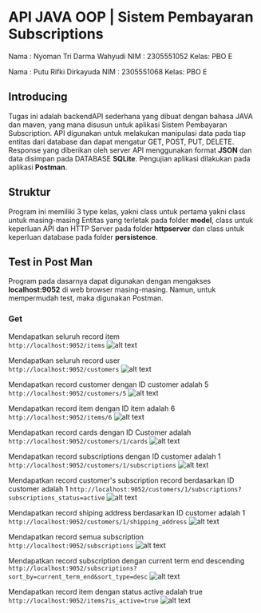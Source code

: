 # API JAVA OOP | Sistem Pembayaran Subscriptions
Nama : Nyoman Tri Darma Wahyudi
NIM  : 2305551052
Kelas: PBO E

Nama : Putu Rifki Dirkayuda
NIM  : 2305551068
Kelas: PBO E

## Introducing
Tugas ini adalah backendAPI sederhana yang dibuat dengan bahasa JAVA dan maven, yang mana disusun untuk aplikasi Sistem Pembayaran Subscription. API digunakan untuk melakukan manipulasi data pada tiap entitas dari database dan dapat mengatur GET, POST, PUT, DELETE. Response yang diberikan oleh server API menggunakan format **JSON** dan data disimpan pada DATABASE **SQLite**. Pengujian aplikasi dilakukan pada aplikasi **Postman**.

## Struktur
Program ini memiliki 3 type kelas, yakni class untuk pertama  yakni class untuk masing-masing Entitas yang terletak pada folder **model**, class untuk keperluan API dan HTTP Server pada folder **httpserver** dan class untuk keperluan database pada folder **persistence**.

## Test in Post Man
Program pada dasarnya dapat digunakan dengan mengakses **localhost:9052** di web browser masing-masing. Namun, untuk mempermudah test, maka digunakan Postman.

### Get
Mendapatkan seluruh record item </br>
`http://localhost:9052/items`
![alt text](<Screenshot (249).png>)

Mendapatkan seluruh record user </br>
`http://localhost:9052/customers`
![alt text](<Screenshot (250).png>)

Mendapatkan record customer dengan ID customer adalah 5
`http://localhost:9052/customers/5`
![alt text](<Screenshot (251).png>)

Mendapatkan record item dengan ID item adalah 6
`http://localhost:9052/items/6`
![alt text](<Screenshot (252).png>)

Mendapatkan record cards dengan ID Customer adalah 
`http://localhost:9052/customers/1/cards`
![alt text](<Screenshot (253).png>)

Mendapatkan record subscriptions dengan ID customer adalah 1
`http://localhost:9052/customers/1/subscriptions`
![alt text](<Screenshot (254).png>)

Mendapatkan record customer's subscription record berdasarkan ID customer adalah 1
`http://localhost:9052/customers/1/subscriptions?subscriptions_status=active`
![alt text](<Screenshot (255).png>)

Mendapatkan record shiping address berdasarkan ID customer adalah 1
`http://localhost:9052/customers/1/shipping_address`
![alt text](<Screenshot (256).png>)

Mendapatkan record semua subscription
`http://localhost:9052/subscriptions`
![alt text](<Screenshot (257).png>)

Mendapatkan record subscription dengan current term end descending
`http://localhost:9052/subscriptions?sort_by=current_term_end&sort_type=desc`
![alt text](<Screenshot (259).png>)

Mendapatkan record item dengan status active adalah true
`http://localhost:9052/items?is_active=true`
![alt text](<Screenshot (261).png>)

